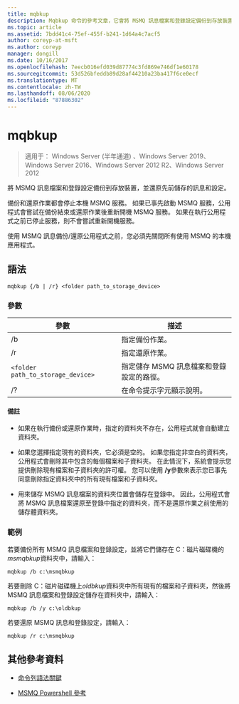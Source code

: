 ```yaml
---
title: mqbkup
description: Mqbkup 命令的參考文章，它會將 MSMQ 訊息檔案和登錄設定備份到存放裝置，並還原先前儲存的訊息和設定。
ms.topic: article
ms.assetid: 7bdd41c4-75ef-455f-b241-1d64a4c7acf5
author: coreyp-at-msft
ms.author: coreyp
manager: dongill
ms.date: 10/16/2017
ms.openlocfilehash: 7eecb016efd039d87774c3fd869e746df1e60178
ms.sourcegitcommit: 53d526bfeddb89d28af44210a23ba417f6ce0ecf
ms.translationtype: MT
ms.contentlocale: zh-TW
ms.lasthandoff: 08/06/2020
ms.locfileid: "87886302"
---
```

# <a name="mqbkup"></a>mqbkup

> 適用于： Windows Server (半年通道) 、Windows Server 2019、Windows Server 2016、Windows Server 2012 R2、Windows Server 2012

將 MSMQ 訊息檔案和登錄設定備份到存放裝置，並還原先前儲存的訊息和設定。

備份和還原作業都會停止本機 MSMQ 服務。 如果已事先啟動 MSMQ 服務，公用程式會嘗試在備份結束或還原作業後重新開機 MSMQ 服務。 如果在執行公用程式之前已停止服務，則不會嘗試重新開機服務。

使用 MSMQ 訊息備份/還原公用程式之前，您必須先關閉所有使用 MSMQ 的本機應用程式。

## <a name="syntax"></a>語法

```
mqbkup {/b | /r} <folder path_to_storage_device>
```

### <a name="parameters"></a>參數

| 參數 | 描述 |
| ------- | -------- |
| /b | 指定備份作業。 |
| /r | 指定還原作業。 |
| `<folder path_to_storage_device>` | 指定儲存 MSMQ 訊息檔案和登錄設定的路徑。 |
| /? | 在命令提示字元顯示說明。 |

#### <a name="remarks"></a>備註

- 如果在執行備份或還原作業時，指定的資料夾不存在，公用程式就會自動建立資料夾。

- 如果您選擇指定現有的資料夾，它必須是空的。 如果您指定非空白的資料夾，公用程式會刪除其中包含的每個檔案和子資料夾。 在此情況下，系統會提示您提供刪除現有檔案和子資料夾的許可權。 您可以使用 **/y**參數來表示您已事先同意刪除指定資料夾中的所有現有檔案和子資料夾。

- 用來儲存 MSMQ 訊息檔案的資料夾位置會儲存在登錄中。 因此，公用程式會將 MSMQ 訊息檔案還原至登錄中指定的資料夾，而不是還原作業之前使用的儲存體資料夾。

### <a name="examples"></a>範例

若要備份所有 MSMQ 訊息檔案和登錄設定，並將它們儲存在 C：磁片磁碟機的*msmqbkup*資料夾中，請輸入：

```
mqbkup /b c:\msmqbkup
```

若要刪除 C：磁片磁碟機上*oldbkup*資料夾中所有現有的檔案和子資料夾，然後將 MSMQ 訊息檔案和登錄設定儲存在資料夾中，請輸入：

```
mqbkup /b /y c:\oldbkup
```

若要還原 MSMQ 訊息和登錄設定，請輸入：

```
mqbkup /r c:\msmqbkup
```

## <a name="additional-references"></a>其他參考資料

- [命令列語法關鍵](command-line-syntax-key.md)

- [MSMQ Powershell 參考](/powershell/module/msmq/?view=win10-ps)

